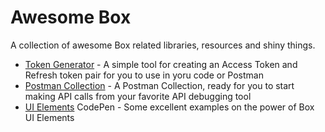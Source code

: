 # Awesome Box

A collection of awesome Box related libraries, resources and shiny things.

* [Token Generator](http://box-token-generator.herokuapp.com/) - A simple tool for creating an Access Token and Refresh token pair for you to use in yoru code or Postman
* [Postman Collection](https://developer.box.com/docs/box-postman-collection) - A Postman Collection, ready for you to start making API calls from your favorite API debugging tool
* [UI Elements](https://codepen.io/box-platform/) CodePen - Some excellent examples on the power of Box UI Elements
